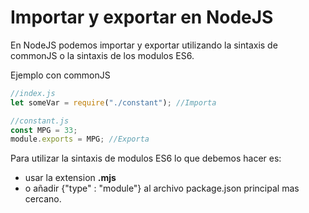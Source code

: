 # Importar y exportar en NodeJS

En NodeJS podemos importar y exportar utilizando la sintaxis de commonJS o la sintaxis de los modulos ES6.

Ejemplo con commonJS

```js
//index.js
let someVar = require("./constant"); //Importa

//constant.js
const MPG = 33;
module.exports = MPG; //Exporta
```

Para utilizar la sintaxis de modulos ES6 lo que debemos hacer es:

* usar la extension **.mjs**
* o añadir {"type" : "module"} al archivo package.json principal mas cercano.
